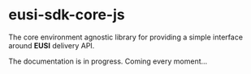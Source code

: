 # eusi-sdk-core-js
The core environment agnostic library for providing a simple interface around **EUSI** delivery API.

The documentation is in progress.
Coming every moment...